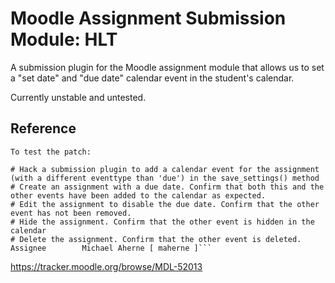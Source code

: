 Moodle Assignment Submission Module: HLT
========================================

A submission plugin for the Moodle assignment module that allows us to set a "set date" and "due date" calendar event in the student's calendar. 

Currently unstable and untested.


## Reference

    To test the patch: 

    # Hack a submission plugin to add a calendar event for the assignment (with a different eventtype than 'due') in the save_settings() method 
    # Create an assignment with a due date. Confirm that both this and the other events have been added to the calendar as expected. 
    # Edit the assignment to disable the due date. Confirm that the other event has not been removed. 
    # Hide the assignment. Confirm that the other event is hidden in the calendar 
    # Delete the assignment. Confirm that the other event is deleted. 
    Assignee 		Michael Aherne [ maherne ]```

https://tracker.moodle.org/browse/MDL-52013



